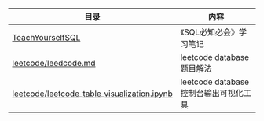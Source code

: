 

| 目录                                                         | 内容                                  |
| ------------------------------------------------------------ | ------------------------------------- |
| [TeachYourselfSQL](https://github.com/wsybupt/LearnSQL/tree/master/TeachYourselfSQL) | 《SQL必知必会》学习笔记               |
| [leetcode/leedcode.md](https://github.com/wsybupt/LearnSQL/blob/master/leetcode/leetcode.md) | leetcode database题目解法             |
| [leetcode/leetcode_table_visualization.ipynb](https://github.com/wsybupt/LearnSQL/blob/master/leetcode/leetcode_table_visualization.ipynb) | leetcode database控制台输出可视化工具 |


